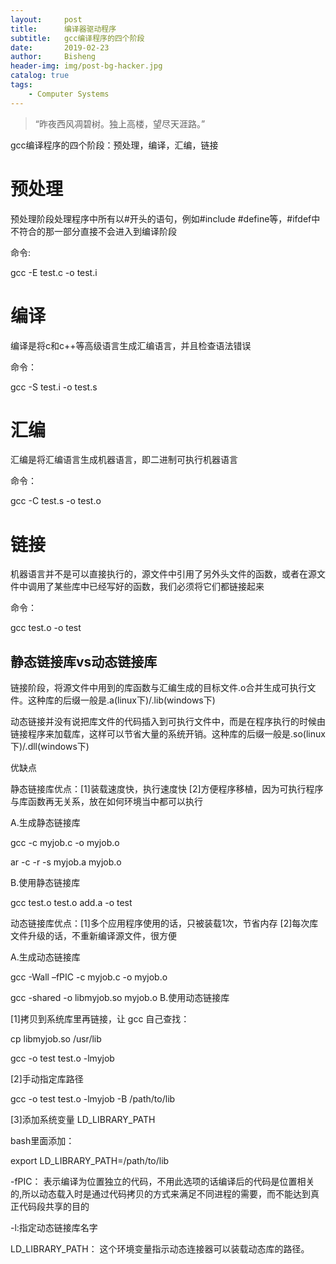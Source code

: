 ```yaml
---
layout:     post
title:      编译器驱动程序
subtitle:   gcc编译程序的四个阶段
date:       2019-02-23
author:     Bisheng
header-img: img/post-bg-hacker.jpg
catalog: true
tags:
    - Computer Systems
---
```


> “昨夜西风凋碧树。独上高楼，望尽天涯路。”
> 
>
> 
gcc编译程序的四个阶段：预处理，编译，汇编，链接

# 预处理
预处理阶段处理程序中所有以#开头的语句，例如#include #define等，#ifdef中不符合的那一部分直接不会进入到编译阶段

命令:

gcc -E test.c -o test.i

# 编译
编译是将c和c++等高级语言生成汇编语言，并且检查语法错误

命令：

gcc -S test.i -o test.s

# 汇编
汇编是将汇编语言生成机器语言，即二进制可执行机器语言

命令：

gcc -C test.s -o test.o

# 链接
机器语言并不是可以直接执行的，源文件中引用了另外头文件的函数，或者在源文件中调用了某些库中已经写好的函数，我们必须将它们都链接起来

命令：

gcc test.o -o test

## 静态链接库vs动态链接库
链接阶段，将源文件中用到的库函数与汇编生成的目标文件.o合并生成可执行文件。这种库的后缀一般是.a(linux下)/.lib(windows下)

动态链接并没有说把库文件的代码插入到可执行文件中，而是在程序执行的时候由链接程序来加载库，这样可以节省大量的系统开销。这种库的后缀一般是.so(linux下)/.dll(windows下)

优缺点

静态链接库优点：[1]装载速度快，执行速度快 [2]方便程序移植，因为可执行程序与库函数再无关系，放在如何环境当中都可以执行

A.生成静态链接库

gcc -c myjob.c -o myjob.o

ar -c -r -s myjob.a myjob.o

B.使用静态链接库

gcc test.o test.o add.a -o test

动态链接库优点：[1]多个应用程序使用的话，只被装载1次，节省内存 [2]每次库文件升级的话，不重新编译源文件，很方便

A.生成动态链接库

gcc -Wall –fPIC -c myjob.c -o myjob.o

gcc -shared -o libmyjob.so myjob.o
B.使用动态链接库

[1]拷贝到系统库里再链接，让 gcc 自己查找：

cp libmyjob.so /usr/lib

gcc -o test test.o -lmyjob

[2]手动指定库路径

gcc -o test test.o -lmyjob -B /path/to/lib

[3]添加系统变量 LD_LIBRARY_PATH

bash里面添加：

export LD_LIBRARY_PATH=/path/to/lib

-fPIC： 表示编译为位置独立的代码，不用此选项的话编译后的代码是位置相关的,所以动态载入时是通过代码拷贝的方式来满足不同进程的需要，而不能达到真正代码段共享的目的

-l:指定动态链接库名字

LD_LIBRARY_PATH： 这个环境变量指示动态连接器可以装载动态库的路径。




<head>
    <script src="https://cdn.mathjax.org/mathjax/latest/MathJax.js?config=TeX-AMS-MML_HTMLorMML" type="text/javascript"></script>
    <script type="text/x-mathjax-config">
        MathJax.Hub.Config({
            tex2jax: {
            skipTags: ['script', 'noscript', 'style', 'textarea', 'pre'],
            inlineMath: [['$','$']]
            }
        });
    </script>
</head>